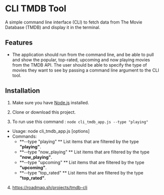 # CLI TMDB Tool

A simple command line interface (CLI) to fetch data from The Movie Database (TMDB) and display it in the terminal.

## Features

- The application should run from the command line, and be able to pull and show the popular,
  top-rated, upcoming and now playing movies from the TMDB API. The user should be able to specify 
  the type of movies they want to see by passing a command line argument to the CLI tool.


## Installation

1. Make sure you have [Node.js](https://nodejs.org) installed.

2. Clone or download this project.

3. To run use this command : `node cli_tmdb_app.js --type "playing"`
  - Usage: node cli_tmdb_app.js [options]
  - Commands:
     - **--type "playing" **           List items that are filtered by the type **"playing"**.
     - **--type "now_playing" **       List items that are filtered by the type **"now_playing"**.
     - **--type "upcoming" **          List items that are filtered by the type **"upcoming"**.
     - **--type "top_rated" **          List items that are filtered by the type **"top_rated"**.




4. https://roadmap.sh/projects/tmdb-cli
